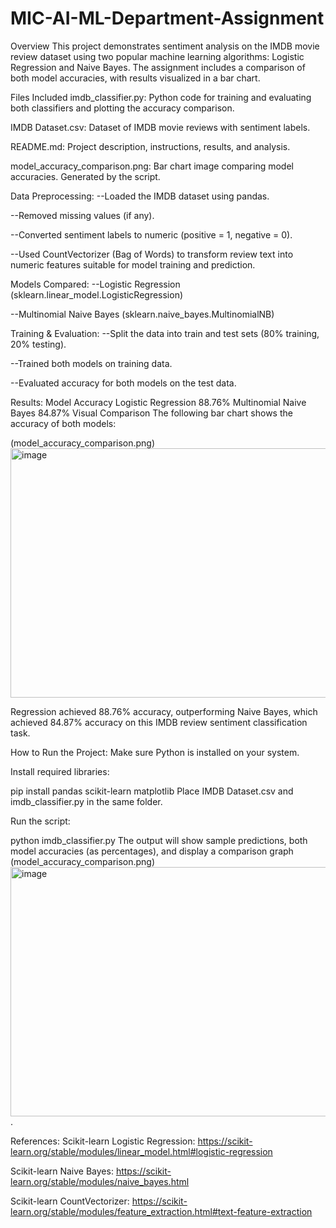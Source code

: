 # MIC-AI-ML-Department-Assignment
Overview
This project demonstrates sentiment analysis on the IMDB movie review dataset using two popular machine learning algorithms: Logistic Regression and Naive Bayes. The assignment includes a comparison of both model accuracies, with results visualized in a bar chart.

Files Included
imdb_classifier.py: Python code for training and evaluating both classifiers and plotting the accuracy comparison.

IMDB Dataset.csv: Dataset of IMDB movie reviews with sentiment labels.

README.md: Project description, instructions, results, and analysis.

model_accuracy_comparison.png: Bar chart image comparing model accuracies. Generated by the script.

Data Preprocessing:
--Loaded the IMDB dataset using pandas.

--Removed missing values (if any).

--Converted sentiment labels to numeric (positive = 1, negative = 0).

--Used CountVectorizer (Bag of Words) to transform review text into numeric features suitable for model training and prediction.

Models Compared:
--Logistic Regression (sklearn.linear_model.LogisticRegression)

--Multinomial Naive Bayes (sklearn.naive_bayes.MultinomialNB)

Training & Evaluation:
--Split the data into train and test sets (80% training, 20% testing).

--Trained both models on training data.

--Evaluated accuracy for both models on the test data.

Results:
Model	Accuracy
Logistic Regression	88.76%
Multinomial Naive Bayes	84.87%
Visual Comparison
The following bar chart shows the accuracy of both models:

(model_accuracy_comparison.png)<img width="593" height="399" alt="image" src="https://github.com/user-attachments/assets/9585866f-256b-498a-8772-23d32dfcbac0" />

Regression achieved 88.76% accuracy, outperforming Naive Bayes, which achieved 84.87% accuracy on this IMDB review sentiment classification task.

How to Run the Project:
Make sure Python is installed on your system.

Install required libraries:

pip install pandas scikit-learn matplotlib
Place IMDB Dataset.csv and imdb_classifier.py in the same folder.

Run the script:

python imdb_classifier.py
The output will show sample predictions, both model accuracies (as percentages), and display a comparison graph (model_accuracy_comparison.png)<img width="593" height="399" alt="image" src="https://github.com/user-attachments/assets/b583cac8-61db-4e29-9ebf-73d6ba3734ec" />
.

References:
Scikit-learn Logistic Regression: https://scikit-learn.org/stable/modules/linear_model.html#logistic-regression

Scikit-learn Naive Bayes: https://scikit-learn.org/stable/modules/naive_bayes.html

Scikit-learn CountVectorizer: https://scikit-learn.org/stable/modules/feature_extraction.html#text-feature-extraction

